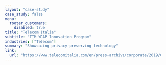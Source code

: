 ```yaml
---
layout: "case-study"
case_study: false
menu:
  footer_customers:
    disabled: true
title: "Telecom Italia"
subtitle: "TIM WCAP Innovation Program"
industries: ["Telecom"]
summary: "Showcasing privacy-preserving technology"
link: 
  url: "https://www.telecomitalia.com/en/press-archive/corporate/2019/CS-TIM-WCAP-MWC.html"
---
```

